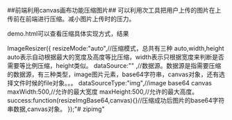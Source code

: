 ##前端利用canvas画布功能压缩图片##
可以利用次工具把用户上传的图片在上传前在前端进行压缩。减小图片上传时的压力。

demo.html可以查看压缩具体实现方式，结果

ImageResizer({
    resizeMode:"auto",//压缩模式，总共有三种  auto,width,height auto表示自动根据最大的宽度及高度等比压缩，width表示只根据宽度来判断是否需要等比例压缩，height类似。
    dataSource:"" ,//数据源。数据源是指需要压缩的数据源，有三种类型，image图片元素，base64字符串，canvas对象，还有选择文件时候的file对象。。。
    dataSourceType:"img",//image  base64 canvas
    maxWidth:500,//允许的最大宽度
    maxHeight:500,//允许的最大高度。
    success:function(resizeImgBase64,canvas){}//压缩成功后图片的base64字符串数据,canvas对象。
});"# zipimg" 

